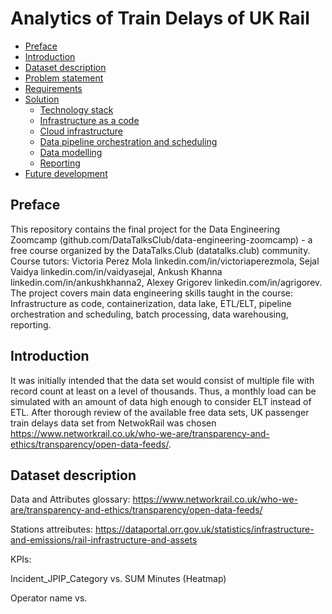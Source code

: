 # Analytics of Train Delays of UK Rail

- [Preface](#preface)
- [Introduction](#introduction)
- [Dataset description](#dataset-description)
- [Problem statement](#problem-statement)
- [Requirements](#requirements)
- [Solution](#solutiob)
    - [Technology stack](#technologies)
    - [Infrastructure as a code](#iac)
    - [Cloud infrastructure](#cloud)
    - [Data pipeline orchestration and scheduling](#orchestration)
    - [Data modelling](#datamodelling)
    - [Reporting](#report)
- [Future development](#todo)

## Preface
This repository contains the final project for the Data Engineering Zoomcamp (github.com/DataTalksClub/data-engineering-zoomcamp) - a free course organized by the DataTalks.Club (datatalks.club) community.
Course tutors: Victoria Perez Mola linkedin.com/in/victoriaperezmola, Sejal Vaidya linkedin.com/in/vaidyasejal, Ankush Khanna linkedin.com/in/ankushkhanna2, Alexey Grigorev linkedin.com/in/agrigorev. The project covers main data engineering skills taught in the course: Infrastructure as code, containerization, data lake, ETL/ELT, pipeline orchestration and scheduling, batch processing, data warehousing, reporting.

## Introduction
It was initially intended that the data set would consist of multiple file with record count at least on a level of thousands. Thus, a monthly load can be simulated with an amount of data high enough to consider ELT instead of ETL. After thorough review of the available free data sets, UK passenger train delays data set from NetwokRail was chosen https://www.networkrail.co.uk/who-we-are/transparency-and-ethics/transparency/open-data-feeds/.

## Dataset description


Data and Attributes glossary:
https://www.networkrail.co.uk/who-we-are/transparency-and-ethics/transparency/open-data-feeds/

Stations attreibutes:
https://dataportal.orr.gov.uk/statistics/infrastructure-and-emissions/rail-infrastructure-and-assets

KPIs:

Incident_JPIP_Category vs. SUM Minutes (Heatmap)
 
Operator name vs. 
